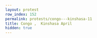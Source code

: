 ```yaml
---
layout: protest
row_index: 152
permalink: protests/congo---kinshasa-11
title: Congo ,  Kinshasa April
hidden: true
---
```

